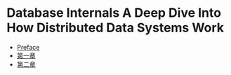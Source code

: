 # Database Internals A Deep Dive Into How Distributed Data Systems Work

* [Preface](README.md)
* [第一章](./articles/chapter-01.md)
* [第二章](./articles/chapter-02.md)
